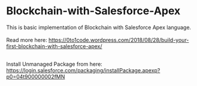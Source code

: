 # Blockchain-with-Salesforce-Apex
This is basic implementation of Blockchain with Salesforce Apex language.
<br/>
<br/>
Read more here:
https://0to1code.wordpress.com/2018/08/28/build-your-first-blockchain-with-salesforce-apex/
<br/>
<br/>

Install Unmanaged Package from here:
https://login.salesforce.com/packaging/installPackage.apexp?p0=04t900000002fMN
